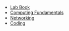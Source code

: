 - [Lab Book](lab-book.md)
- [Computing Fundamentals](computing-fundamentals.md)
- [Networking](networking.md)
- [Coding](coding.md)
